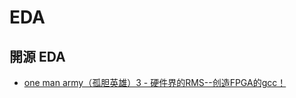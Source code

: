 # EDA

## 開源 EDA

* [one man army（孤胆英雄）3 - 硬件界的RMS--创造FPGA的gcc！](https://zhuanlan.zhihu.com/p/346512081)